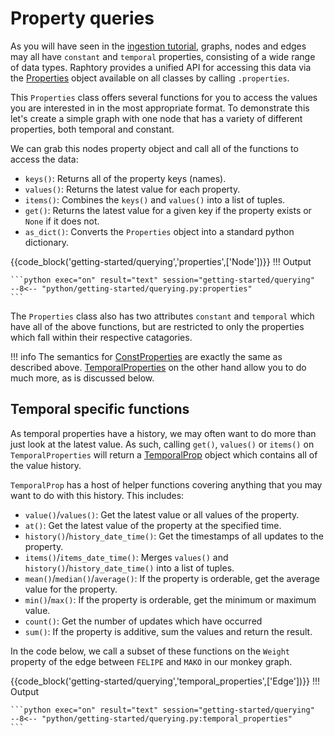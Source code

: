 
# Property queries
As you will have seen in the [ingestion tutorial](../ingestion/2_direct-updates.md), graphs, nodes and edges may all have `constant` and `temporal` properties, consisting of a wide range of data types. Raphtory provides a unified API for accessing this data via the [Properties](https://docs.raphtory.com/en/master/reference/core/properties.html) object available on all classes by calling `.properties`. 

This `Properties` class offers several functions for you to access the values you are interested in in the most appropriate format. To demonstrate this let's create a simple graph with one node that has a variety of different properties, both temporal and constant. 

We can grab this nodes property object and call all of the functions to access the data:

* `keys()`: Returns all of the property keys (names).
* `values()`: Returns the latest value for each property.
* `items()`: Combines the `keys()` and `values()` into a list of tuples.
* `get()`: Returns the latest value for a given key if the property exists or `None` if it does not.
* `as_dict()`: Converts the `Properties` object into a standard python dictionary.

{{code_block('getting-started/querying','properties',['Node'])}}
!!! Output

    ```python exec="on" result="text" session="getting-started/querying"
    --8<-- "python/getting-started/querying.py:properties"
    ```


The `Properties` class also has two attributes `constant` and `temporal` which have all of the above functions, but are restricted to only the properties which fall within their respective catagories. 

!!! info
    The semantics for [ConstProperties](https://docs.raphtory.com/en/master/reference/core/properties.html#raphtory.ConstProperties) are exactly the same as described above. [TemporalProperties](https://docs.raphtory.com/en/master/reference/core/temporalproperties.html#raphtory.TemporalProperties) on the other hand allow you to do much more, as is discussed below.

## Temporal specific functions
As temporal properties have a history, we may often want to do more than just look at the latest value. As such, calling `get()`, `values()` or `items()` on `TemporalProperties` will return a [TemporalProp](https://docs.raphtory.com/en/master/reference/core/temporalproperties.html#raphtory.TemporalProp) object which contains all of the value history.

`TemporalProp` has a host of helper functions covering anything that you may want to do with this history. This includes:

* `value()`/`values()`: Get the latest value or all values of the property.
* `at()`: Get the latest value of the property at the specified time.
* `history()`/`history_date_time()`: Get the timestamps of all updates to the property.
* `items()`/`items_date_time()`: Merges `values()` and `history()`/`history_date_time()` into a list of tuples.
* `mean()`/`median()`/`average()`: If the property is orderable, get the average value for the property.
* `min()`/`max()`: If the property is orderable, get the minimum or maximum value.
* `count()`: Get the number of updates which have occurred
* `sum()`: If the property is additive, sum the values and return the result.

In the code below, we call a subset of these functions on the `Weight` property of the edge between `FELIPE` and `MAKO` in our monkey graph.

{{code_block('getting-started/querying','temporal_properties',['Edge'])}}
!!! Output

    ```python exec="on" result="text" session="getting-started/querying"
    --8<-- "python/getting-started/querying.py:temporal_properties"
    ```

